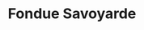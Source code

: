 ---
layout: recette
categories: [recettes]
hidden: true
lang: fr
title: Fondue Savoyarde
type: sel
pour: pour 6 personnes
ingredients: 
  - nom: fromage
    qte: 900
    unite: gr
  - nom: ail
    qte: 1
    unite: gousse
  - nom: baguettes
    qte: 3
  - nom: vin blanc sec
    qte: 200
    unite: mL 
  - nom: fécule de maïs
    qte: 1
    unite: cuillère à soupe
preconditions:
  - Raper le fromage
etapes:
  - label: Préparation du pain
    details: 
      - Couper les baguettes en gros bouts
      - Couper les bouts en quatre
      - Mettre au four à 200°C porte ouverte pour qu'ils durcissent
      - Tourner de temps en temps
      - Les sortir quand ils commencent à dorer
  - label: Préparation de la fondue
    details:
      - Raper les fromages
      - Peler l'ail et gratter le caquelon avec
      - Verser la moitié du vin blanc dans le caquelon
      - Dans un verre, diluer la fécule de maïs avec un peu du reste du vin blanc 
      - Verser dans le caquelon et porter à ébullition
      - Ajouter un tiers du fromage râpé et baisser le feu
      - Délayer, quand le fromage est lisse, ajouter un autre tiers
      - Ajouter le dernier tiers et délayer
notes:
  - Prendre trois fromages différents à la fromagerie (Beaufort, Comté, Abondance, Emmental, Appenzeller, ...)
  - Demander au fromager de raper le fromage
  - Si la fondue est trop compacte, remettre un peu de vin blanc
  - Faire attention avec le vin blanc, si vous en mettez trop la fondue sera trop liquide
  - Il ne faut pas que le pain soit trop dur
---